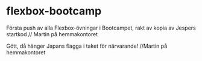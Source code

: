 # flexbox-bootcamp

Första push av alla Flexbox-övningar i Bootcampet, rakt av kopia av Jespers startkod // Martin på hemmakontoret

Gött, då hänger Japans flagga i taket för närvarande! //Martin på hemmakontoret

